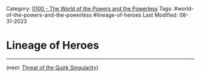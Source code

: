 Category: [0100 - The World of the Powers and the Powerless](0100%20-%20The%20World%20of%20the%20Powers%20and%20the%20Powerless.md)
Tags: #world-of-the-powers-and-the-powerless #lineage-of-heroes
Last Modified: 08-31-2023

# Lineage of Heroes

****

(next: [Threat of the Quirk Singularity](Threat%20of%20the%20Quirk%20Singularity.md))